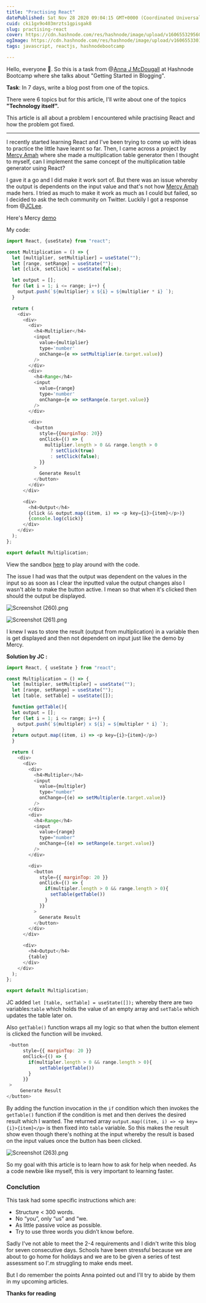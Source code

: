```yaml
---
title: "Practising React"
datePublished: Sat Nov 28 2020 09:04:15 GMT+0000 (Coordinated Universal Time)
cuid: cki1gx9o403mrzts1gpisgak8
slug: practising-react
cover: https://cdn.hashnode.com/res/hashnode/image/upload/v1606553295609/4m4yu78Cm.png
ogImage: https://cdn.hashnode.com/res/hashnode/image/upload/v1606553301798/8VXtG_goP.png
tags: javascript, reactjs, hashnodebootcamp

---
```


Hello, everyone 👋. So this is a task from @[Anna J McDougall](@AnnaJMcDougall) at Hashnode Bootcamp where she talks about "Getting Started in Blogging".

**Task**: In 7 days, write a blog post from one of the topics.

There were 6 topics but for this article, I'll write about one of the topics **"Technology itself".**

This article is all about a problem I encountered while practising React and how the problem got fixed.

---

I recently started learning React and I've been trying to come up with ideas to practice the little have learnt so far. Then, I came across a project by [Mercy Amah](https://twitter.com/Mercyoncode) where she made a multiplication table generator then I thought to myself, can I implement the same concept of the multiplication table generator using React?

I gave it a go and I did make it work sort of. But there was an issue whereby the output is dependents on the input value and that's not how [Mercy Amah](https://twitter.com/Mercyoncode) made hers. I tried as much to make it work as much as I could but failed, so I decided to ask the tech community on Twitter. Luckily I got a response from @[JCLee](@ljc_dev).

Here's Mercy [demo](https://amahmercy123.github.io/multiplication-table/)

My code: 

```js
import React, {useState} from "react";

const Multiplication = () => {
  let [multiplier, setMultiplier] = useState("");
  let [range, setRange] = useState("");
  let [click, setClick] = useState(false);

  let output = [];
  for (let i = 1; i <= range; i++) {
    output.push(`${multiplier} x ${i} = ${multiplier * i} `);
  }

  return (
    <div>
      <div>
        <div>
          <h4>Multiplier</h4>
          <input
            value={multiplier}
            type='number'
            onChange={e => setMultiplier(e.target.value)}
          />
        </div>
        <div>
          <h4>Range</h4>
          <input
            value={range}
            type='number'
            onChange={e => setRange(e.target.value)}
          />
        </div>

        <div>
          <button
            style={{marginTop: 20}}
            onClick={() => {
              multiplier.length > 0 && range.length > 0
                ? setClick(true)
                : setClick(false);
            }}
          >
            Generate Result
          </button>
        </div>
      </div>

      <div>
        <h4>Output</h4>
        {click && output.map((item, i) => <p key={i}>{item}</p>)}
        {console.log(click)}
      </div>
    </div>
  );
};

export default Multiplication;
```
View the sandbox [here](https://codesandbox.io/s/multiplication-table-lvx51) to play around with the code.

The issue I had was that the output was dependent on the values in the input so as soon as I clear the inputted value the output changes also I wasn't able to make the button active. I mean so that when it's clicked then should the output be displayed.


![Screenshot (260).png](https://cdn.hashnode.com/res/hashnode/image/upload/v1606553810225/Oo1WmPflc.png)


![Screenshot (261).png](https://cdn.hashnode.com/res/hashnode/image/upload/v1606553822428/ZjXkyEevz.png)

I knew I was to store the result (output from multiplication) in a variable then is get displayed and then not dependent on input just like the demo by Mercy.

**Solution by JC :**
```js
import React, { useState } from "react";

const Multiplication = () => {
  let [multipler, setMultipler] = useState("");
  let [range, setRange] = useState("");
  let [table, setTable] = useState([]);

  function getTable(){
  let output = [];
  for (let i = 1; i <= range; i++) {
    output.push(`${multipler} x ${i} = ${multipler * i} `);
  }
  return output.map((item, i) => <p key={i}>{item}</p>)
  }

  return (
    <div>
      <div>
        <div>
          <h4>Multipler</h4>
          <input
            value={multipler}
            type="number"
            onChange={(e) => setMultipler(e.target.value)}
          />
        </div>
        <div>
          <h4>Range</h4>
          <input
            value={range}
            type="number"
            onChange={(e) => setRange(e.target.value)}
          />
        </div>

        <div>
          <button
            style={{ marginTop: 20 }}
            onClick={() => {
              if(multipler.length > 0 && range.length > 0){
                setTable(getTable())
              }
            }}
          >
            Generate Result
          </button>
        </div>
      </div>

      <div>
        <h4>Output</h4>
        {table}
      </div>
    </div>
  );
};

export default Multiplication;

``` 

JC added `let [table, setTable] = useState([]);` whereby there are two variables:`table` which holds the value of an empty array and `setTable` which updates the table later on.

Also `getTable()` function wraps all my logic so that when the button element is clicked the function will be invoked.

```js
 <button
      style={{ marginTop: 20 }}
      onClick={() => {
        if(multipler.length > 0 && range.length > 0){
            setTable(getTable())
        }
      }}
 >
     Generate Result
</button>
```

By adding the function invocation in the `if` condition which then invokes the `getTable()` function if the condition is met and then derives the desired result which I wanted. The returned array `output.map((item, i) => <p key={i}>{item}</p>` is then fixed into `table` variable. So this makes the result show even though there's nothing at the input whereby the result is based on the input values once the button has been clicked.

![Screenshot (263).png](https://cdn.hashnode.com/res/hashnode/image/upload/v1606553920761/cNuW6_h2O.png)

So my goal with this article is to learn how to ask for help when needed. As a code newbie like myself, this is very important to learning faster.

### Conclution

This task had some specific instructions which are:

- Structure < 300 words.
- No “you”, only “us” and “we.
- As little passive voice as possible.
- Try to use three words you didn’t know before.

Sadly I've not able to meet the 2-4 requirements and I didn't write this blog for seven consecutive days. Schools have been stressful because we are about to go home for holidays and we are to be given a series of test assessment so I'.m struggling to make ends meet. 

But I do remember the points Anna pointed out and I'll try to abide by them in my upcoming articles. 

**Thanks for reading** 



